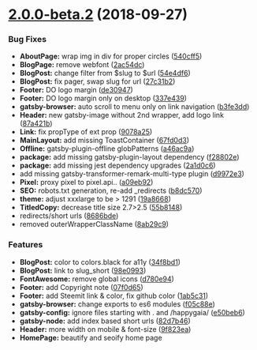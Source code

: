<a name="2.0.0-beta.2"></a>
# [2.0.0-beta.2](https://github.com/gaiama/gaiama.org/compare/v1.5.37...v2.0.0-beta.2) (2018-09-27)


### Bug Fixes

* **AboutPage:** wrap img in div for proper circles ([540cff5](https://github.com/gaiama/gaiama.org/commit/540cff5))
* **BlogPage:** remove webfont ([2ac54dc](https://github.com/gaiama/gaiama.org/commit/2ac54dc))
* **BlogPost:** change filter from $slug to $url ([54e4df6](https://github.com/gaiama/gaiama.org/commit/54e4df6))
* **BlogPost:** fix pager, swap slug for url ([27c31b2](https://github.com/gaiama/gaiama.org/commit/27c31b2))
* **Footer:** DO logo margin ([de30947](https://github.com/gaiama/gaiama.org/commit/de30947))
* **Footer:** DO logo margin only on desktop ([337e439](https://github.com/gaiama/gaiama.org/commit/337e439))
* **gatsby-browser:** auto scroll to menu only on link navigation ([b3fe3dd](https://github.com/gaiama/gaiama.org/commit/b3fe3dd))
* **Header:** new gatsby-image without 2nd wrapper, add logo link ([87a421b](https://github.com/gaiama/gaiama.org/commit/87a421b))
* **Link:** fix propType of ext prop ([9078a25](https://github.com/gaiama/gaiama.org/commit/9078a25))
* **MainLayout:** add missing ToastContainer ([67fd0d3](https://github.com/gaiama/gaiama.org/commit/67fd0d3))
* **Offline:** gatsby-plugin-offline globPatterns ([a46ac9a](https://github.com/gaiama/gaiama.org/commit/a46ac9a))
* **package:** add missing gatsby-plugin-layout dependency ([f28802e](https://github.com/gaiama/gaiama.org/commit/f28802e))
* **package:** add missing jest dependency upgrades ([2a1d0c6](https://github.com/gaiama/gaiama.org/commit/2a1d0c6))
* add missing gatsby-transformer-remark-multi-type plugin ([d9972e3](https://github.com/gaiama/gaiama.org/commit/d9972e3))
* **Pixel:** proxy pixel to pixel.api.. ([a09eb92](https://github.com/gaiama/gaiama.org/commit/a09eb92))
* **SEO:** robots.txt generation, re-add _redirects ([b8dc570](https://github.com/gaiama/gaiama.org/commit/b8dc570))
* **theme:** adjust xxxlarge to be > 1291 ([19a8668](https://github.com/gaiama/gaiama.org/commit/19a8668))
* **TitledCopy:** decrease title size 2.7>2.5 ([55b8148](https://github.com/gaiama/gaiama.org/commit/55b8148))
* redirects/short urls ([8686bde](https://github.com/gaiama/gaiama.org/commit/8686bde))
* removed outerWrapperClassName ([8ab29c9](https://github.com/gaiama/gaiama.org/commit/8ab29c9))


### Features

* **BlogPost:** <time /> color to colors.black for a11y ([34f8bd1](https://github.com/gaiama/gaiama.org/commit/34f8bd1))
* **BlogPost:** link <time/> to slug_short ([98e0993](https://github.com/gaiama/gaiama.org/commit/98e0993))
* **FontAwesome:** remove global icons ([d780e94](https://github.com/gaiama/gaiama.org/commit/d780e94))
* **Footer:** add Copyright note ([07f0d65](https://github.com/gaiama/gaiama.org/commit/07f0d65))
* **Footer:** add Steemit link & color, fix github color ([1ab5c31](https://github.com/gaiama/gaiama.org/commit/1ab5c31))
* **gatsby-browser:** change exports to es6 modules ([f05c88e](https://github.com/gaiama/gaiama.org/commit/f05c88e))
* **gatsby-config:** ignore files starting with . and /happygaia/ ([e50beb6](https://github.com/gaiama/gaiama.org/commit/e50beb6))
* **gatsby-node:** add index based short urls ([82d7b46](https://github.com/gaiama/gaiama.org/commit/82d7b46))
* **Header:** more width on mobile & font-size ([9f823ea](https://github.com/gaiama/gaiama.org/commit/9f823ea))
* **HomePage:** beautify and seoify home page <title/> ([574b8c9](https://github.com/gaiama/gaiama.org/commit/574b8c9))
* **layout:** add gatsby-plugin-layout ([6f53844](https://github.com/gaiama/gaiama.org/commit/6f53844))
* **Pixel:** add more metrics (plt, sd, de, vp, sr) ([8d012c6](https://github.com/gaiama/gaiama.org/commit/8d012c6))
* **Pixel:** add original referrer, utm params & app version ([9df96b8](https://github.com/gaiama/gaiama.org/commit/9df96b8))
* **Pixel:** never disable ([1450975](https://github.com/gaiama/gaiama.org/commit/1450975))
* **Pixel:** provide version and new url ([98a981d](https://github.com/gaiama/gaiama.org/commit/98a981d))
* **Pixel:** use Beacon API where available ([5694b85](https://github.com/gaiama/gaiama.org/commit/5694b85))
* **query-string:** remove default export ([5098b11](https://github.com/gaiama/gaiama.org/commit/5098b11))
* **query-string:** uri encode all keys & values ([f6f6b77](https://github.com/gaiama/gaiama.org/commit/f6f6b77))
* **ReferrerMessage:** show message additionally as toast ([25b4e4c](https://github.com/gaiama/gaiama.org/commit/25b4e4c))
* **SEO:** generate robots.txt onPostBuild ([2403bd5](https://github.com/gaiama/gaiama.org/commit/2403bd5))
* **ShareWidget:** add share link option, with short link ([59a51e2](https://github.com/gaiama/gaiama.org/commit/59a51e2))
* **ShareWidget:** switch to execCommand(`copy`) + i18n ([927c7d8](https://github.com/gaiama/gaiama.org/commit/927c7d8))
* add api proxy, update pixel endpoint ([834d340](https://github.com/gaiama/gaiama.org/commit/834d340))
* add H1 titles to all pages ([6d658f5](https://github.com/gaiama/gaiama.org/commit/6d658f5))
* add humans.txt ([b8c0abe](https://github.com/gaiama/gaiama.org/commit/b8c0abe))
* remove additional heading font-sizes ([0dd2d2a](https://github.com/gaiama/gaiama.org/commit/0dd2d2a))
* **slug:** add speakingurl, auto generate slug & new url field ([6251ca0](https://github.com/gaiama/gaiama.org/commit/6251ca0))
* **template:** rename 404 to ErrorPage ([81f3a72](https://github.com/gaiama/gaiama.org/commit/81f3a72))
* **theme:** use systemfont stack, drop webfonts ([6fce402](https://github.com/gaiama/gaiama.org/commit/6fce402))
* **TitledCopy:** allow change of title rank h1-h6 ([1eee180](https://github.com/gaiama/gaiama.org/commit/1eee180))
* **toast:** init react-toastify and utils/toast.js ([b8f845f](https://github.com/gaiama/gaiama.org/commit/b8f845f))
* **Toast:** pass options through, disable autoClose for error ([488e375](https://github.com/gaiama/gaiama.org/commit/488e375))


### BREAKING CHANGES

* **slug:** `slug` will now only contain the slugified title (no path)
add `url` field, constructed of language, possible `/blog/` prefix and the `slug`
* **FontAwesome:** make sure to import icons individually where needed!
* **query-string:** remove default export, query-string has now to be imported either by
`import * as QS from './query-string.js'`
or destructured
`import { parse, stringify } from './query-string.js'`
* **Pixel:** simplifies query string construction using utils/query-string.js which removes string substitution of [[title]] etc.
* **Pixel:** removes [[random]]



<a name="1.5.37"></a>
## [1.5.37](https://github.com/gaiama/gaiama.org/compare/70cdd0f...v1.5.37) (2018-07-18)


### Bug Fixes

* language switcher swapping positions, now .sort()ed ([70cdd0f](https://github.com/gaiama/gaiama.org/commit/70cdd0f))



